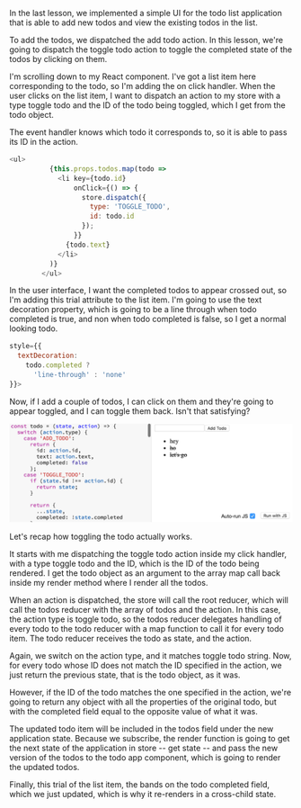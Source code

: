 In the last lesson, we implemented a simple UI for the todo list application that is able to add new todos and view the existing todos in the list.

To add the todos, we dispatched the add todo action. In this lesson, we're going to dispatch the toggle todo action to toggle the completed state of the todos by clicking on them.

I'm scrolling down to my React component. I've got a list item here corresponding to the todo, so I'm adding the on click handler. When the user clicks on the list item, I want to dispatch an action to my store with a type toggle todo and the ID of the todo being toggled, which I get from the todo object.

The event handler knows which todo it corresponds to, so it is able to pass its ID in the action.

``` javascript
<ul>
          {this.props.todos.map(todo =>
            <li key={todo.id}
                onClick={() => {
                  store.dispatch({
                    type: 'TOGGLE_TODO',
                    id: todo.id
                  });         
                }}
              {todo.text}
            </li>
          )}
        </ul>
```

In the user interface, I want the completed todos to appear crossed out, so I'm adding this trial attribute to the list item. I'm going to use the text decoration property, which is going to be a line through when todo completed is true, and non when todo completed is false, so I get a normal looking todo.

``` javascript
style={{
  textDecoration:
    todo.completed ?
      'line-through' : 'none'
}}>
```

Now, if I add a couple of todos, I can click on them and they're going to appear toggled, and I can toggle them back. Isn't that satisfying?

![Toggling Todos](./Images/ToggledTodos.png)

Let's recap how toggling the todo actually works.

It starts with me dispatching the toggle todo action inside my click handler, with a type toggle todo and the ID, which is the ID of the todo being rendered. I get the todo object as an argument to the array map call back inside my render method where I render all the todos.

When an action is dispatched, the store will call the root reducer, which will call the todos reducer with the array of todos and the action. In this case, the action type is toggle todo, so the todos reducer delegates handling of every todo to the todo reducer with a map function to call it for every todo item. The todo reducer receives the todo as state, and the action.

Again, we switch on the action type, and it matches toggle todo string. Now, for every todo whose ID does not match the ID specified in the action, we just return the previous state, that is the todo object, as it was.

However, if the ID of the todo matches the one specified in the action, we're going to return any object with all the properties of the original todo, but with the completed field equal to the opposite value of what it was.

The updated todo item will be included in the todos field under the new application state. Because we subscribe, the render function is going to get the next state of the application in store -- get state -- and pass the new version of the todos to the todo app component, which is going to render the updated todos.

Finally, this trial of the list item, the bands on the todo completed field, which we just updated, which is why it re-renders in a cross-child state.
